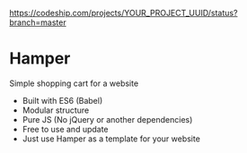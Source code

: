 https://codeship.com/projects/YOUR_PROJECT_UUID/status?branch=master

# Hamper
Simple shopping cart for a website

* Built with ES6 (Babel)
* Modular structure
* Pure JS (No jQuery or another dependencies)
* Free to use and update
* Just use Hamper as a template for your website
